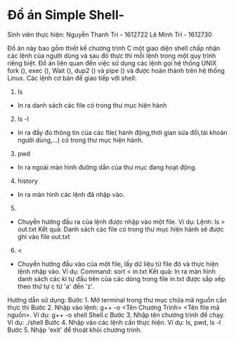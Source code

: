 # Đồ án Simple Shell-
Sinh viên thực hiện: 
Nguyễn Thanh Trí -  1612722
Lê Minh Trí - 1612730

Đồ án này bao gồm thiết kế chương trình C một giao diện shell chấp nhận các lệnh của người dùng và sau đó thực thi mỗi lệnh trong một quy trình riêng biệt. Đồ án liên quan đến việc sử dụng các lệnh gọi hệ thống UNIX fork (), exec (), Wait (), dup2 () và pipe () và được hoàn thành trên hệ thống Linux.
Các lệnh cơ bản để giao tiếp với shell: 
1. ls 
- In ra danh sách các file có trong thư mục hiện hành

2. ls -l 
- In ra đầy đủ thông tin của các file( hành động,thời gian sửa đổi,tài khoản người dùng,...) có trong thư mục hiện hành.

3. pwd
- In ra ngoài màn hình đường dẫn của thư mục đang hoạt động.

4. history 
- In ra màn hình các lệnh đã nhập vào. 

5. > 
- Chuyển hướng đầu ra của lệnh được nhập vào một file.
Ví dụ: 
Lệnh: ls > out.txt
Kết quả: Danh sách các file có trong thư mục hiện hành sẽ được ghi vào file out.txt
6. < 
- Chuyển hướng đầu vào của một file, lấy dữ liệu từ file đó và thực hiện lệnh nhập vào.
Ví dụ: 
Command: sort < in.txt 
Kết quả: In ra màn hình danh sách các kí tự đầu tiên của các dòng trong file in.txt được sắp xếp theo thứ tự c từ 'a' đến 'z'.

Hướng dẫn sử dụng: 
Bước 1. Mở terminal trong thư mục chứa mã nguồn cần thực thi
Bước 2. Nhập vào lệnh:  g++ -o <Tên Chương Trình> <Tên file mã nguồn>. Ví dụ:  g++ -o shell Shell.c
Bước 3. Nhập tên chương trình để chạy. Ví dụ: ./shell
Bước 4. Nhập vào các lệnh cần thực hiện. Ví dụ: ls, pwd, ls -l
Bước 5. Nhập 'exit' để thoát khỏi chương trình.

